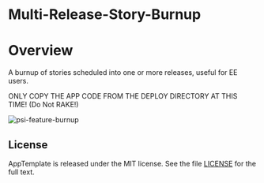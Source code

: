 Multi-Release-Story-Burnup
=========================

# Overview
A burnup of stories scheduled into one or more releases, useful for EE users.
<P>
ONLY COPY THE APP CODE FROM THE DEPLOY DIRECTORY AT THIS TIME!  (Do Not RAKE!)
<P>

![psi-feature-burnup](https://raw.github.com/wrackzone/psi-feature-burnup/master/docs/Screen%20Shot%202013-08-22%20at%208.32.06%20PM.png)




## License

AppTemplate is released under the MIT license.  See the file [LICENSE](https://raw.github.com/RallyApps/AppTemplate/master/LICENSE) for the full text.
